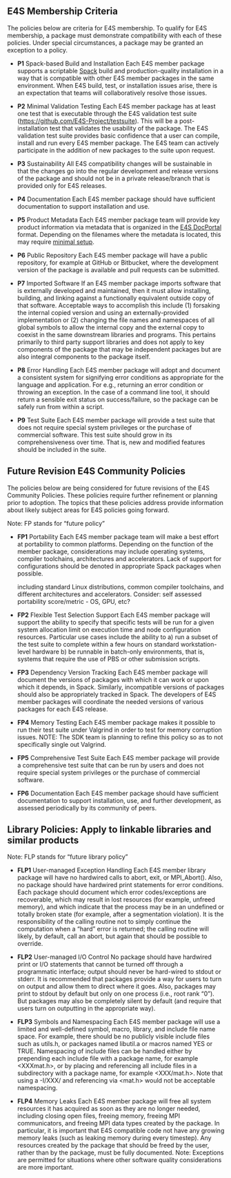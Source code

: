 ## E4S Membership Criteria

The policies below are criteria for E4S membership. To qualify for E4S membership, a package must demonstrate compatibility with each of these policies. Under special circumstances, a package may be granted an exception to a policy.

- **P1** Spack-based Build and Installation Each E4S member package supports a scriptable [Spack](https://spack.io/) build and production-quality installation in a way that is compatible with other E4S member packages in the same environment. When E4S build, test, or installation issues arise, there is an expectation that teams will collaboratively resolve those issues.

- **P2** Minimal Validation Testing Each E4S member package has at least one test that is executable through the E4S validation test suite (https://github.com/E4S-Project/testsuite). This will be a post-installation test that validates the usability of the package. The E4S validation test suite provides basic confidence that a user can compile, install and run every E4S member package. The E4S team can actively participate in the addition of new packages to the suite upon request.

- **P3** Sustainability All E4S compatibility changes will be sustainable in that the changes go into the regular development and release versions of the package and should not be in a private release/branch that is provided only for E4S releases.

- **P4** Documentation Each E4S member package should have sufficient documentation to support installation and use.

- **P5** Product Metadata Each E4S member package team will provide key product information via metadata that is organized in the [E4S DocPortal](https://e4s-project.github.io/DocPortal.html) format. Depending on the filenames where the metadata is located, this may require [minimal setup](https://github.com/E4S-Project/E4S-Documenter/blob/master/README.md).

- **P6** Public Repository Each E4S member package will have a public repository, for example at GitHub or Bitbucket, where the development version of the package is available and pull requests can be submitted.

- **P7** Imported Software If an E4S member package imports software that is externally developed and maintained, then it must allow installing, building, and linking against a functionally equivalent outside copy of that software. Acceptable ways to accomplish this include (1) forsaking the internal copied version and using an externally-provided implementation or (2) changing the file names and namespaces of all global symbols to allow the internal copy and the external copy to coexist in the same downstream libraries and programs. This pertains primarily to third party support libraries and does not apply to key components of the package that may be independent packages but are also integral components to the package itself.

- **P8** Error Handling Each E4S member package will adopt and document a consistent system for signifying error conditions as appropriate for the language and application. For e.g., returning an error condition or throwing an exception. In the case of a command line tool, it should return a sensible exit status on success/failure, so the package can be safely run from within a script.

- **P9** Test Suite Each E4S member package will provide a test suite that does not require special system privileges or the purchase of commercial software. This test suite should grow in its comprehensiveness over time. That is, new and modified features should be included in the suite.

## Future Revision E4S Community Policies

The policies below are being considered for future revisions of the E4S Community Policies. These policies require further refinement or planning prior to adoption. The topics that these policies address provide information about likely subject areas for E4S policies going forward.

Note: FP stands for “future policy”

- **FP1** Portability Each E4S member package team will make a best effort at portability to common platforms. Depending on the function of the member package, considerations may include operating systems, compiler toolchains, architectures and accelerators. Lack of support for configurations should be denoted in appropriate Spack packages when possible.

  including standard Linux distributions, common compiler toolchains, and different architectures and accelerators. Consider: self assessed portability score/metric - OS, GPU, etc?

- **FP2** Flexible Test Selection Support Each E4S member package will support the ability to specify that specific tests will be run for a given system allocation limit on execution time and node configuration resources. Particular use cases include the ability to a) run a subset of the test suite to complete within a few hours on standard workstation-level hardware b) be runnable in batch-only environments, that is, systems that require the use of PBS or other submission scripts.

- **FP3** Dependency Version Tracking Each E4S member package will document the versions of packages with which it can work or upon which it depends, in Spack. Similarly, incompatible versions of packages should also be appropriately tracked in Spack. The developers of E4S member packages will coordinate the needed versions of various packages for each E4S release.

- **FP4** Memory Testing Each E4S member package makes it possible to run their test suite under Valgrind in order to test for memory corruption issues. NOTE: The SDK team is planning to refine this policy so as to not specifically single out Valgrind.

- **FP5** Comprehensive Test Suite Each E4S member package will provide a comprehensive test suite that can be run by users and does not require special system privileges or the purchase of commercial software.

- **FP6** Documentation Each E4S member package should have sufficient documentation to support installation, use, and further development, as assessed periodically by its community of peers.

## Library Policies: Apply to linkable libraries and similar products

Note: FLP stands for “future library policy”

- **FLP1** User-managed Exception Handling Each E4S member library package will have no hardwired calls to abort, exit, or MPI_Abort(). Also, no package should have hardwired print statements for error conditions. Each package should document which error codes/exceptions are recoverable, which may result in lost resources (for example, unfreed memory), and which indicate that the process may be in an undefined or totally broken state (for example, after a segmentation violation). It is the responsibility of the calling routine not to simply continue the computation when a “hard” error is returned; the calling routine will likely, by default, call an abort, but again that should be possible to override.

- **FLP2** User-managed I/O Control No package should have hardwired print or I/O statements that cannot be turned off through a programmatic interface; output should never be hard-wired to stdout or stderr. It is recommended that packages provide a way for users to turn on output and allow them to direct where it goes. Also, packages may print to stdout by default but only on one process (i.e., root rank “0”). But packages may also be completely silent by default (and require that users turn on outputting in the appropriate way).

- **FLP3** Symbols and Namespacing Each E4S member package will use a limited and well-defined symbol, macro, library, and include file name space. For example, there should be no publicly visible include files such as utils.h, or packages named libutil.a or macros named YES or TRUE. Namespacing of include files can be handled either by prepending each include file with a package name, for example <XXXmat.h>, or by placing and referencing all include files in a subdirectory with a package name, for example <XXX/mat.h>. Note that using a -I/XXX/ and referencing via <mat.h> would not be acceptable namespacing.

- **FLP4** Memory Leaks Each E4S member package will free all system resources it has acquired as soon as they are no longer needed, including closing open files, freeing memory, freeing MPI communicators, and freeing MPI data types created by the package. In particular, it is important that E4S compatible code not have any growing memory leaks (such as leaking memory during every timestep). Any resources created by the package that should be freed by the user, rather than by the package, must be fully documented. Note: Exceptions are permitted for situations where other software quality considerations are more important. 
